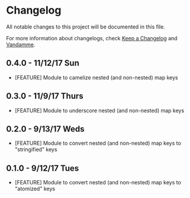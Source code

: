 # Changelog

All notable changes to this project will be documented in this file.

For more information about changelogs, check
[Keep a Changelog](http://keepachangelog.com) and
[Vandamme](http://tech-angels.github.io/vandamme).

## 0.4.0 - 11/12/17 Sun

* [FEATURE] Module to camelize nested (and non-nested) map keys

## 0.3.0 - 11/9/17 Thurs

* [FEATURE] Module to underscore nested (and non-nested) map keys

## 0.2.0 - 9/13/17 Weds

* [FEATURE] Module to convert nested (and non-nested) map keys to "stringified" keys

## 0.1.0 - 9/12/17 Tues

* [FEATURE] Module to convert nested (and non-nested) map keys to "atomized" keys
